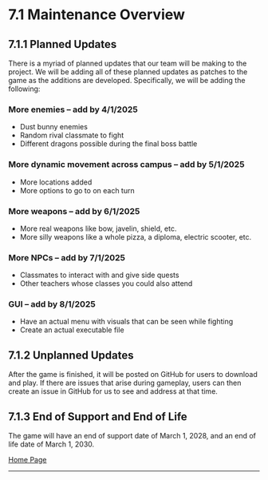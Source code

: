 # 7.1 Maintenance Overview

## 7.1.1 Planned Updates

There is a myriad of planned updates that our team will be making to the project. We will be adding all of these planned updates as patches to the game as the additions are developed. Specifically, we will be adding the following:

### More enemies – add by 4/1/2025

-	Dust bunny enemies 
-	Random rival classmate to fight 
-	Different dragons possible during the final boss battle 

### More dynamic movement across campus – add by 5/1/2025

- More locations added
-	More options to go to on each turn 

### More weapons – add by 6/1/2025

- More real weapons like bow, javelin, shield, etc.
-	More silly weapons like a whole pizza, a diploma, electric scooter, etc.

### More NPCs – add by 7/1/2025

-	Classmates to interact with and give side quests
-	Other teachers whose classes you could also attend  

### GUI – add by 8/1/2025

- Have an actual menu with visuals that can be seen while fighting 
- Create an actual executable file

## 7.1.2 Unplanned Updates 

After the game is finished, it will be posted on GitHub for users to download and play. If there are issues that arise during gameplay, users can then create an issue in GitHub for us to see and address at that time. 

## 7.1.3 End of Support and End of Life

The game will have an end of support date of March 1, 2028, and an end of life date of March 1, 2030.

[Home Page](https://github.com/SirRexOfRider/CYBR404-UNK-Oregon-Trail/tree/main)
<hr>
